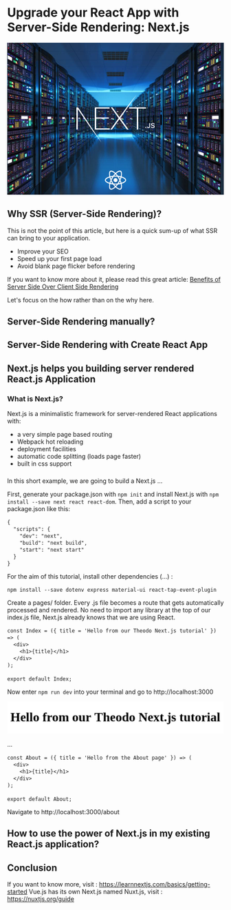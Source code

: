 # Upgrade your React App with Server-Side Rendering: Next.js

![Next.js](assets/ssr-next.jpg?raw=true "React SSR with Next.js")

## Why SSR (Server-Side Rendering)?

This is not the point of this article, but here is a quick sum-up of what SSR can bring to your application.

- Improve your SEO
- Speed up your first page load
- Avoid blank page flicker before rendering

If you want to know more about it, please read this great article:
[Benefits of Server Side Over Client Side Rendering](https://medium.com/walmartlabs/the-benefits-of-server-side-rendering-over-client-side-rendering-5d07ff2cefe8)

Let's focus on the how rather than on the why here.

## Server-Side Rendering manually?



## Server-Side Rendering with Create React App



## Next.js helps you building server rendered React.js Application

### What is Next.js?

Next.js is a minimalistic framework for server-rendered React applications with:

- a very simple page based routing
- Webpack hot reloading
- deployment facilities
- automatic code splitting (loads page faster)
- built in css support



###

In this short example, we are going to build a Next.js ...

First, generate your package.json with `npm init` and install Next.js with `npm install --save next react react-dom`.
Then, add a script to your package.json like this:

```
{
  "scripts": {
    "dev": "next",
    "build": "next build",
    "start": "next start"
  }
}
```

For the aim of this tutorial, install other dependencies (...) :

```
npm install --save dotenv express material-ui react-tap-event-plugin
```

Create a pages/ folder. Every .js file becomes a route that gets automatically processed and rendered.
No need to import any library at the top of our index.js file, Next.js already knows that we are using React.

```
const Index = ({ title = 'Hello from our Theodo Next.js tutorial' }) => (
  <div>
    <h1>{title}</h1>
  </div>
);

export default Index;
```

Now enter ```npm run dev``` into your terminal and go to http://localhost:3000

![Hello World Result](assets/1.png?raw=true "Hello World Result")

...

```
const About = ({ title = 'Hello from the About page' }) => (
  <div>
    <h1>{title}</h1>
  </div>
);

export default About;
```

Navigate to http://localhost:3000/about


## How to use the power of Next.js in my existing React.js application?



## Conclusion

If you want to know more, visit : https://learnnextjs.com/basics/getting-started
Vue.js has its own Next.js named Nuxt.js, visit : https://nuxtjs.org/guide
